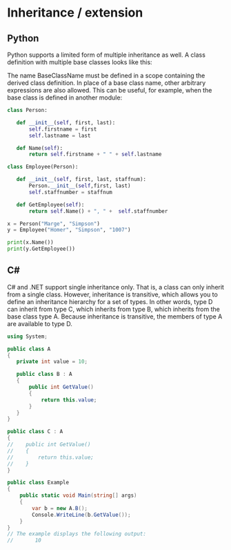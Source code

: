 # Inheritance / extension

## Python
 Python supports a limited form of multiple inheritance as well. A class definition with multiple base classes looks like this:

 The name BaseClassName must be defined in a scope containing the derived class definition. In place of a base class name, other arbitrary expressions are also allowed. This can be useful, for example, when the base class is defined in another module:

 ``` python
class Person:

    def __init__(self, first, last):
        self.firstname = first
        self.lastname = last

    def Name(self):
        return self.firstname + " " + self.lastname

class Employee(Person):

    def __init__(self, first, last, staffnum):
        Person.__init__(self,first, last)
        self.staffnumber = staffnum

    def GetEmployee(self):
        return self.Name() + ", " +  self.staffnumber

x = Person("Marge", "Simpson")
y = Employee("Homer", "Simpson", "1007")

print(x.Name())
print(y.GetEmployee())
 ```

## C#

C# and .NET support single inheritance only. That is, a class can only inherit from a single class. However, inheritance is transitive, which allows you to define an inheritance hierarchy for a set of types. In other words, type D can inherit from type C, which inherits from type B, which inherits from the base class type A. Because inheritance is transitive, the members of type A are available to type D.

```c#
using System;

public class A 
{
   private int value = 10;

   public class B : A
   {
       public int GetValue()
       {
           return this.value;
       }     
   }
}

public class C : A
{
//    public int GetValue()
//    {
//        return this.value;
//    }
}

public class Example
{
    public static void Main(string[] args)
    {
        var b = new A.B();
        Console.WriteLine(b.GetValue());
    }
}
// The example displays the following output:
//       10
```
